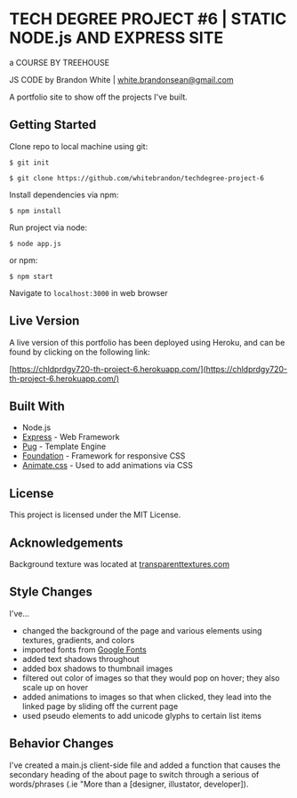 # TECH DEGREE PROJECT #6 | STATIC NODE.js AND EXPRESS SITE

a COURSE BY TREEHOUSE

JS CODE by Brandon White | white.brandonsean@gmail.com

A portfolio site to show off the projects I've built.

## Getting Started

Clone repo to local machine using git:

```
$ git init
```
```
$ git clone https://github.com/whitebrandon/techdegree-project-6
```

Install dependencies via npm:

```
$ npm install
```

Run project via node:

```
$ node app.js
```

or npm:

```
$ npm start
```
Navigate to `localhost:3000` in web browser

## Live Version

A live version of this portfolio has been deployed using Heroku, and can be found by clicking on the following link:

[https://chldprdgy720-th-project-6.herokuapp.com/](https://chldprdgy720-th-project-6.herokuapp.com/)

## Built With

* Node.js
* [Express](https://expressjs.com/en/4x/api.html) - Web Framework
* [Pug](https://pugjs.org/api/getting-started.html) - Template Engine
* [Foundation](https://foundation.zurb.com/sites/docs/) - Framework for responsive CSS
* [Animate.css](https://github.com/daneden/animate.css) - Used to add animations via CSS

## License

This project is licensed under the MIT License.

## Acknowledgements

Background texture was located at [transparenttextures.com](https://www.transparenttextures.com/patterns/clean-gray-paper.png)

## Style Changes

I've...

* changed the background of the page and various elements using textures, gradients, and colors
* imported fonts from [Google Fonts](fonts.google.com)
* added text shadows throughout
* added box shadows to thumbnail images
* filtered out color of images so that they would pop on hover; they also scale up on hover
* added animations to images so that when clicked, they lead into the linked page by sliding off the current page
* used pseudo elements to add unicode glyphs to certain list items

## Behavior Changes

I've created a main.js client-side file and added a function that causes the secondary heading of the about page to switch through a serious of words/phrases (.ie "More than a [designer, illustator, developer]).